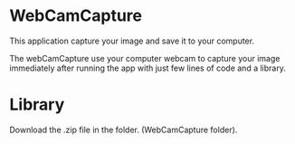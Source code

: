 # WebCamCapture
This application capture your image and save it to your computer.

The webCamCapture use your computer webcam to capture your image immediately after running the app with just few lines of code and a library.

# Library
Download the .zip file in the folder. (WebCamCapture folder).

